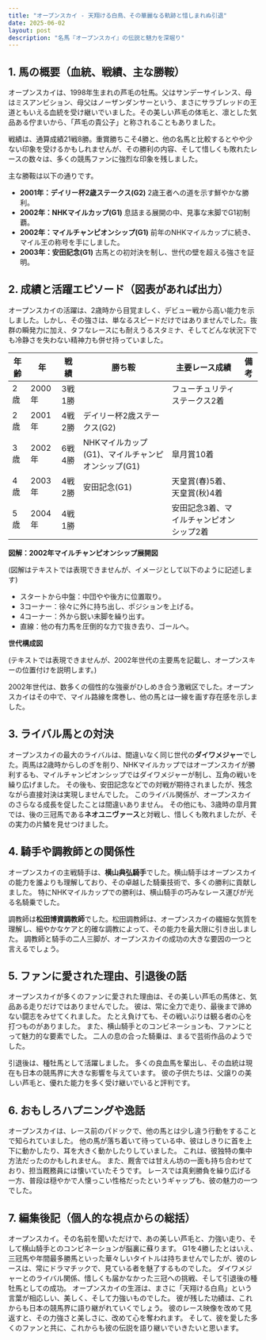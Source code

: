 ```yaml
---
title: "オープンスカイ - 天翔ける白鳥、その華麗なる軌跡と惜しまれぬ引退"
date: 2025-06-02
layout: post
description: "名馬『オープンスカイ』の伝説と魅力を深堀り"
---
```


## 1. 馬の概要（血統、戦績、主な勝鞍）

オープンスカイは、1998年生まれの芦毛の牡馬。父はサンデーサイレンス、母はミスアンビション、母父はノーザンダンサーという、まさにサラブレッドの王道ともいえる血統を受け継いでいました。その美しい芦毛の体毛と、凛とした気品ある佇まいから、「芦毛の貴公子」と称されることもありました。

戦績は、通算成績21戦8勝。重賞勝ちこそ4勝と、他の名馬と比較するとやや少ない印象を受けるかもしれませんが、その勝利の内容、そして惜しくも敗れたレースの数々は、多くの競馬ファンに強烈な印象を残しました。

主な勝鞍は以下の通りです。

* **2001年：デイリー杯2歳ステークス(G2)**  2歳王者への道を示す鮮やかな勝利。
* **2002年：NHKマイルカップ(G1)**  息詰まる展開の中、見事な末脚でG1初制覇。
* **2002年：マイルチャンピオンシップ(G1)**  前年のNHKマイルカップに続き、マイル王の称号を手にしました。
* **2003年：安田記念(G1)**  古馬との初対決を制し、世代の壁を超える強さを証明。


## 2. 成績と活躍エピソード（図表があれば出力）

オープンスカイの活躍は、2歳時から目覚ましく、デビュー戦から高い能力を示しました。しかし、その強さは、単なるスピードだけではありませんでした。抜群の瞬発力に加え、タフなレースにも耐えうるスタミナ、そしてどんな状況下でも冷静さを失わない精神力も併せ持っていました。

| 年齢 | 年 | 戦績 | 勝ち鞍 | 主要レース成績 | 備考 |
|---|---|---|---|---|---|
| 2歳 | 2000年 | 3戦1勝 |  | フューチュリティステークス2着 |  |
| 2歳 | 2001年 | 4戦2勝 | デイリー杯2歳ステークス(G2) |  |  |
| 3歳 | 2002年 | 6戦4勝 | NHKマイルカップ(G1)、マイルチャンピオンシップ(G1) |  皐月賞10着 |  |
| 4歳 | 2003年 | 4戦2勝 | 安田記念(G1) |  天皇賞(春)5着、天皇賞(秋)4着 |  |
| 5歳 | 2004年 | 4戦1勝 |  | 安田記念3着、マイルチャンピオンシップ2着 |  |


**図解：2002年マイルチャンピオンシップ展開図**

(図解はテキストでは表現できませんが、イメージとして以下のように記述します)

* スタートから中盤：中団やや後方に位置取り。
* 3コーナー：徐々に外に持ち出し、ポジションを上げる。
* 4コーナー：外から鋭い末脚を繰り出す。
* 直線：他の有力馬を圧倒的な力で抜き去り、ゴールへ。


**世代構成図**

(テキストでは表現できませんが、2002年世代の主要馬を記載し、オープンスキーの位置付けを説明します。)

2002年世代は、数多くの個性的な強豪がひしめき合う激戦区でした。オープンスカイはその中で、マイル路線を席巻し、他の馬とは一線を画す存在感を示しました。


## 3. ライバル馬との対決

オープンスカイの最大のライバルは、間違いなく同じ世代の**ダイワメジャー**でした。両馬は2歳時からしのぎを削り、NHKマイルカップではオープンスカイが勝利するも、マイルチャンピオンシップではダイワメジャーが制し、互角の戦いを繰り広げました。  その後も、安田記念などでの対戦が期待されましたが、残念ながら直接対決は実現しませんでした。  このライバル関係が、オープンスカイのさらなる成長を促したことは間違いありません。  その他にも、3歳時の皐月賞では、後の三冠馬である**ネオユニヴァース**と対戦し、惜しくも敗れましたが、その実力の片鱗を見せつけました。


## 4. 騎手や調教師との関係性

オープンスカイの主戦騎手は、**横山典弘騎手**でした。横山騎手はオープンスカイの能力を誰よりも理解しており、その卓越した騎乗技術で、多くの勝利に貢献しました。  特にNHKマイルカップでの勝利は、横山騎手の巧みなレース運びが光る名騎乗でした。

調教師は**松田博資調教師**でした。松田調教師は、オープンスカイの繊細な気質を理解し、細やかなケアと的確な調教によって、その能力を最大限に引き出しました。  調教師と騎手の二人三脚が、オープンスカイの成功の大きな要因の一つと言えるでしょう。


## 5. ファンに愛された理由、引退後の話

オープンスカイが多くのファンに愛された理由は、その美しい芦毛の馬体と、気品ある走りだけではありませんでした。  彼は、常に全力で走り、最後まで諦めない闘志をみせてくれました。  たとえ負けても、その戦いぶりは観る者の心を打つものがありました。  また、横山騎手とのコンビネーションも、ファンにとって魅力的な要素でした。  二人の息の合った騎乗は、まるで芸術作品のようでした。

引退後は、種牡馬として活躍しました。  多くの良血馬を輩出し、その血統は現在も日本の競馬界に大きな影響を与えています。  彼の子供たちは、父譲りの美しい芦毛と、優れた能力を多く受け継いでいると評判です。


## 6. おもしろハプニングや逸話

オープンスカイは、レース前のパドックで、他の馬とは少し違う行動をすることで知られていました。  他の馬が落ち着いて待っている中、彼はしきりに首を上下に動かしたり、耳を大きく動かしたりしていました。  これは、彼独特の集中方法だったのかもしれません。  また、厩舎では甘えん坊の一面も持ち合わせており、担当厩務員には懐いていたそうです。  レースでは真剣勝負を繰り広げる一方、普段は穏やかで人懐っこい性格だったというギャップも、彼の魅力の一つでした。


## 7. 編集後記（個人的な視点からの総括）

オープンスカイ。その名前を聞いただけで、あの美しい芦毛と、力強い走り、そして横山騎手とのコンビネーションが脳裏に蘇ります。  G1を4勝したとはいえ、三冠馬や年間最多勝馬といった華々しいタイトルは持ちませんでしたが、彼のレースは、常にドラマチックで、見ている者を魅了するものでした。  ダイワメジャーとのライバル関係、惜しくも届かなかった三冠への挑戦、そして引退後の種牡馬としての成功。  オープンスカイの生涯は、まさに「天翔ける白鳥」という言葉が相応しい、美しく、そして力強いものでした。  彼が残した功績は、これからも日本の競馬界に語り継がれていくでしょう。  彼のレース映像を改めて見返すと、その力強さと美しさに、改めて心を奪われます。  そして、彼を愛した多くのファンと共に、これからも彼の伝説を語り継いでいきたいと思います。
